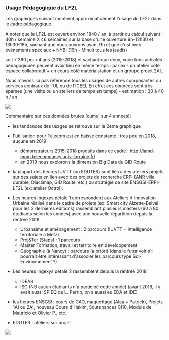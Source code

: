 

### Usage Pédagogique du LF2L

Les graphiques suivant montrent approximativement l'usage du LF2L dans le cadre pédagogique.

A noter que le LF2L est ouvert environ 1840 / an, à partir du calcul suivant : 40h / semaine X 46 semaines 
sur la base d'une ouverture 9h-12h30 et 13h30-18h, sachant que nous ouvrons avant 9h et que c'est hors événements spéciaux + NYBI (19h - Minuit tous les jeudis)

soit 7 360 pour 4 ans (2015-2018) 
et sachant que deux, voire trois activités pédagogiques peuvent avoir lieu en même temps : par ex - un atelier côté espace collaboratif + un cours côté matérialsiation et un groupe projet 2AI... 

Nous n'avons ici pas référencé tous les usages de autres composantes ou services centraux de l’UL ou de l’ICEEL
En effet ces données sont très éparses (une visite ou un ateliers de temps en temps) - estimation : 30 à 40 h / an

![](/uploads/upload_a23937aab238f9d5b686efbffb326cb0.png)




Commentaire sur ces données brutes (cumul sur 4 années): 
- les tendances des usages se retrouve sur le 2ème graphique

- l'utilisation pour Telecom est en baisse constante : très peu en 2018, aucune en 2019
    - démonstrateurs 2015-2018 produits dans ce cadre : http://iamd-mom.telecomnancy.univ-lorraine.fr/
    - en 2019 nous explorons la dimension Big Data du GID Route

- la plupart des heures IUVTT (ou EDUTER) sont liés à des ateliers projets sur des sujets en lien avec des projets de recherche ERPI (ANR ville durable, Diaclimap, GID Route, etc.) ou stratégie de site ENSGSI-ERPI-LF2L (ex: atelier Octroi).

- Les heures Ingexys pétale 1 correspondent aux Ateliers d'Innovation Urbaine réalisé dans le cadre de projets (ex: Smart city Alzette-Belval pour les 3 dernières éditions) rassemblant plusieurs masters (60 à 80 étudiants selon les années) avec une nouvelle répartition depuis la rentrée 2018
    - Urbansime et aménagement : 2 parcours (IUVTT + Intelligence territoriale à Metz)
    - Proj&Ter (Staps) : 1 parcours 
    - Master Formation, travail et territoire en développement 
    - Géographie (à Nancy) : parcours (a priori)
    (dans le futur voir s'il pourrait être intéressant d'associer les parcours type Sol-Environnement ?)
    
- Les heures Ingexys pétale 2 rassemblent depuis la rentrée 2018:
    - IDEAS
    - ISC (NB aucun étudiants n'a participé cette année)
    (avant 2018, il y avait aussi SPIEQ de L. Perrin, on a aussi eu EDA et IDE)

- les heures ENSGSI : cours de CAO, maquettage (Alaa + Patrick), Projets 1AI ou 2AI, nouveau Cours d'Hakim, Soutenances CI10, Module de Mauricio et Olivier P., etc.

- EDUTER : ateliers sur projet

![](/uploads/upload_6ccd776ee20fa364e91d74b59c8c718d.png)



